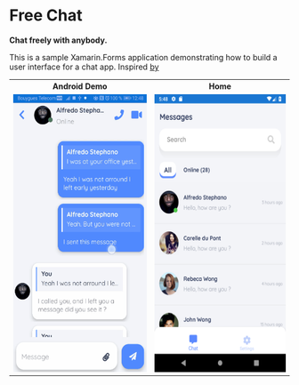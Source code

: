 
# Free Chat

__Chat freely with anybody.__

This is a sample Xamarin.Forms application demonstrating how to build a user interface for a chat app.
Inspired [by]([https://dribbble.com/shots/10446738-Direct-messaging-mobile-app-design])

<html>
  <table style="width:100%">
    <tr>
      <th>Android Demo</th>
      <th>Home</th> 
    </tr>
    <tr>
      <td><img height="500"  width="300" src="images/freechatDemo.gif"></td>
      <td><img  height="500"  width="300" src="images/home_screen.png"></td>
    </tr>
  </table>
</html>
